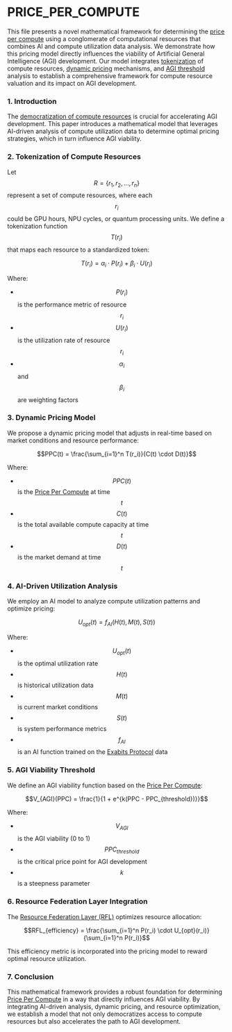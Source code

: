 # PRICE\_PER\_COMPUTE

This file presents a novel mathematical framework for determining the [price per compute](PRICE_PER_COMPUTE.md) using a conglomerate of computational resources that combines AI and compute utilization data analysis. We demonstrate how this pricing model directly influences the viability of Artificial General Intelligence (AGI) development. Our model integrates [tokenization](../PHYSICS/QUANTUM_FIELD_EXTRACTION.md) of compute resources, [dynamic pricing](../../../literary_products/joes_notes/DYNAMIC_PRICING.md) mechanisms, and [AGI threshold](AGI_SURVIVAL.md) analysis to establish a comprehensive framework for compute resource valuation and its impact on AGI development.

### 1. Introduction

The [democratization of compute resources](../MISC/COST_PER_FLOP.md) is crucial for accelerating AGI development. This paper introduces a mathematical model that leverages AI-driven analysis of compute utilization data to determine optimal pricing strategies, which in turn influence AGI viability.

### 2. Tokenization of Compute Resources

Let $$R = \{r_1, r_2, ..., r_n\}$$ represent a set of compute resources, where each $$r_i$$ could be GPU hours, NPU cycles, or quantum processing units. We define a tokenization function $$T(r_i)$$ that maps each resource to a standardized token:

$$T(r_i) = \alpha_i \cdot P(r_i) + \beta_i \cdot U(r_i)$$

Where:

* $$P(r_i)$$ is the performance metric of resource $$r_i$$
* $$U(r_i)$$ is the utilization rate of resource $$r_i$$
* $$\alpha_i$$ and $$\beta_i$$ are weighting factors

### 3. Dynamic Pricing Model

We propose a dynamic pricing model that adjusts in real-time based on market conditions and resource performance:

$$PPC(t) = \frac{\sum_{i=1}^n T(r_i)}{C(t) \cdot D(t)}$$

Where:

* $$PPC(t)$$ is the [Price Per Compute](PRICE_PER_COMPUTE.md) at time $$t$$
* $$C(t)$$ is the total available compute capacity at time $$t$$
* $$D(t)$$ is the market demand at time $$t$$

### 4. AI-Driven Utilization Analysis

We employ an AI model to analyze compute utilization patterns and optimize pricing:

$$U_{opt}(t) = f_{AI}(H(t), M(t), S(t))$$

Where:

* $$U_{opt}(t)$$ is the optimal utilization rate
* $$H(t)$$ is historical utilization data
* $$M(t)$$ is current market conditions
* $$S(t)$$ is system performance metrics
* $$f_{AI}$$ is an AI function trained on the [Exabits Protocol](../../../literary_products/joes_notes/EXABITS_PROTOCOL.md) data

### 5. AGI Viability Threshold

We define an AGI viability function based on the [Price Per Compute](PRICE_PER_COMPUTE.md):

$$V_{AGI}(PPC) = \frac{1}{1 + e^{k(PPC - PPC_{threshold})}}$$

Where:

* $$V_{AGI}$$ is the AGI viability (0 to 1)
* $$PPC_{threshold}$$ is the critical price point for AGI development
* $$k$$ is a steepness parameter

### 6. Resource Federation Layer Integration

The [Resource Federation Layer (RFL)](../MISC/RESOURCE_FEDERATION_LAYER.md) optimizes resource allocation:

$$RFL_{efficiency} = \frac{\sum_{i=1}^n P(r_i) \cdot U_{opt}(r_i)}{\sum_{i=1}^n P(r_i)}$$

This efficiency metric is incorporated into the pricing model to reward optimal resource utilization.

### 7. Conclusion

This mathematical framework provides a robust foundation for determining [Price Per Compute](PRICE_PER_COMPUTE.md) in a way that directly influences AGI viability. By integrating AI-driven analysis, dynamic pricing, and resource optimization, we establish a model that not only democratizes access to compute resources but also accelerates the path to AGI development.
